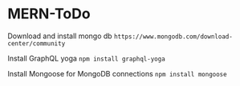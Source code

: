 # MERN-ToDo

Download and install mongo db
```https://www.mongodb.com/download-center/community```

Install GraphQL yoga
```npm install graphql-yoga```

Install Mongoose for MongoDB connections
```npm install mongoose```